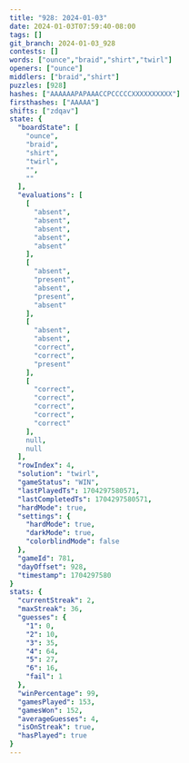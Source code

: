 ```yaml
---
title: "928: 2024-01-03"
date: 2024-01-03T07:59:40-08:00
tags: []
git_branch: 2024-01-03_928
contests: []
words: ["ounce","braid","shirt","twirl"]
openers: ["ounce"]
middlers: ["braid","shirt"]
puzzles: [928]
hashes: ["AAAAAAPAPAAACCPCCCCCXXXXXXXXXX"]
firsthashes: ["AAAAA"]
shifts: ["zdqav"]
state: {
  "boardState": [
    "ounce",
    "braid",
    "shirt",
    "twirl",
    "",
    ""
  ],
  "evaluations": [
    [
      "absent",
      "absent",
      "absent",
      "absent",
      "absent"
    ],
    [
      "absent",
      "present",
      "absent",
      "present",
      "absent"
    ],
    [
      "absent",
      "absent",
      "correct",
      "correct",
      "present"
    ],
    [
      "correct",
      "correct",
      "correct",
      "correct",
      "correct"
    ],
    null,
    null
  ],
  "rowIndex": 4,
  "solution": "twirl",
  "gameStatus": "WIN",
  "lastPlayedTs": 1704297580571,
  "lastCompletedTs": 1704297580571,
  "hardMode": true,
  "settings": {
    "hardMode": true,
    "darkMode": true,
    "colorblindMode": false
  },
  "gameId": 781,
  "dayOffset": 928,
  "timestamp": 1704297580
}
stats: {
  "currentStreak": 2,
  "maxStreak": 36,
  "guesses": {
    "1": 0,
    "2": 10,
    "3": 35,
    "4": 64,
    "5": 27,
    "6": 16,
    "fail": 1
  },
  "winPercentage": 99,
  "gamesPlayed": 153,
  "gamesWon": 152,
  "averageGuesses": 4,
  "isOnStreak": true,
  "hasPlayed": true
}
---
```

<!-- more -->
